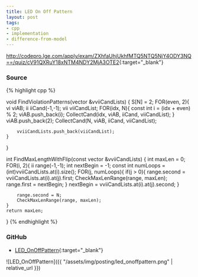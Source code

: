 ```yaml
---
title: LED On Off Pattern
layout: post
tags:
- cpp
- implementation
- difference-from-model
---
```


<http://codepro.lge.com/apply/exam/ZXhfaUhjUkhfMTQ5NTQ5NjY4ODY3NQ==/quiz/cV91QXRuY18xNTM4NDY2MjA3OTE2>{:target="_blank"}

### Source

{% highlight cpp %}

void FindViolationPatterns(vector<vii> &vviiCandLists)
{
	S[N] = 2;
	FOR(even, 2){
		vi viAB;
		ii iiCand(-1,-1);
		vii viiCandList;
		FOR(idx, N){
			const int i = (idx + even) % 2;
			viAB.push_back(i);
			CollectCand(idx, viAB, iiCand, viiCandList);
		}
		viAB.push_back(2);
		CollectCand(N, viAB, iiCand, viiCandList);

		vviiCandLists.push_back(viiCandList);
	}
}


int FindMaxLengthWithFlip(const vector<vii> &vviiCandLists)
{
	int maxLen = 0;
	FOR(i, 2){
		ii range(-1,-1);
		int nextBegin = -1;
		const int numLoops = (int)vviiCandLists.at(i).size();
		FOR(j, numLoops){
			if(j > 0){
				range.second = vviiCandLists.at(i).at(j).first;
				CheckMaxLenRange(range, maxLen);
				range.first = nextBegin;
			}
			nextBegin = vviiCandLists.at(i).at(j).second;
		}

		range.second = N;
		CheckMaxLenRange(range, maxLen);
	}
	return maxLen;
}
{% endhighlight %}

### GitHub

- [LED_OnOffPattern](<https://github.com/coolwindjo/algoguru/tree/master/_posts/Done/LED_OnOffPattern>){:target="_blank"}

![LED_OnOffPattern]({{ "/assets/img/posting/led_onoffpattern.png" | relative_url }})
